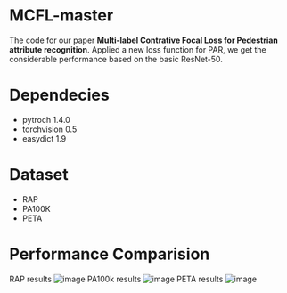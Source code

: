 # MCFL-master
The code for our paper **Multi-label Contrative Focal Loss for Pedestrian attribute recognition**. Applied a new loss function for PAR, we get the considerable performance based on the basic ResNet-50.
# Dependecies
- pytroch 1.4.0
- torchvision 0.5
- easydict 1.9
# Dataset
- RAP
- PA100K
- PETA
# Performance Comparision
RAP results
![image](https://github.com/zxqsmall/MCFL-master/blob/master/RAP-results.png)
PA100k results
![image](https://github.com/zxqsmall/MCFL-master/blob/master/PA100k-results.png)
PETA results
![image](https://github.com/zxqsmall/MCFL-master/blob/master/PETA-results.png)
